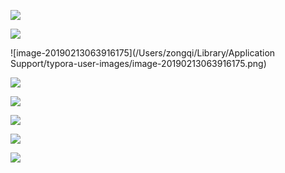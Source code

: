 ![](https://ws1.sinaimg.cn/large/006tNc79ly1g03xrrqy25j31190fin2a.jpg)

![](https://ws3.sinaimg.cn/large/006tNc79ly1g04ec5pcsej31la0d0dke.jpg)



![image-20190213063916175](/Users/zongqi/Library/Application Support/typora-user-images/image-20190213063916175.png)

![](https://ws4.sinaimg.cn/large/006tNc79ly1g04elihroqj311v0u0qdh.jpg)

![](https://ws3.sinaimg.cn/large/006tNc79ly1g04eluk1umj31d4074ad0.jpg)

![](https://ws3.sinaimg.cn/large/006tNc79ly1g04eovq7ydj31hg08wag0.jpg)



![](https://ws1.sinaimg.cn/large/006tNc79ly1g04em2pjpxj31jg0gw0wn.jpg)







![](https://ws3.sinaimg.cn/large/006tNc79ly1g04ekeop8jj30jy034aal.jpg)
